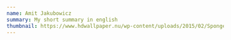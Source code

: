 ```yaml
---
name: Amit Jakubowicz
summary: My short summary in english
thumbnail: https://www.hdwallpaper.nu/wp-content/uploads/2015/02/Spongebob-Background-Wallpaper.jpg
---
```

